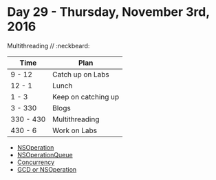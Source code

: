 # Day 29 - Thursday, November 3rd, 2016

Multithreading  // :neckbeard:


Time        |   Plan   |
----------------|-------
9 - 12 | Catch up on Labs
12 - 1    | Lunch
1 - 3 | Keep on catching up
3 - 330     | Blogs
330 - 430 | Multithreading
430 - 6 | Work on Labs

* [NSOperation](http://nshipster.com/nsoperation/)
* [NSOperationQueue](https://www.raywenderlich.com/76341/use-nsoperation-nsoperationqueue-swift)
* [Concurrency](https://www.appcoda.com/ios-concurrency/)
* [GCD or NSOperation](https://cocoacasts.com/choosing-between-nsoperation-and-grand-central-dispatch/)

